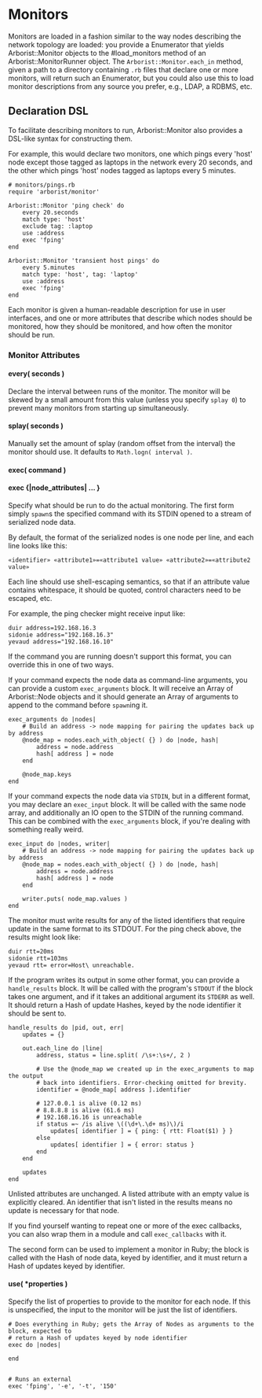 # Monitors

Monitors are loaded in a fashion similar to the way nodes describing the network topology are
loaded: you provide a Enumerator that yields Arborist::Monitor objects to the #load_monitors method
of an Arborist::MonitorRunner object. The `Arborist::Monitor.each_in` method, given a path to a directory containing `.rb` files that declare one or more monitors, will return such an Enumerator, but you could also use this to load monitor descriptions from any source you prefer, e.g., LDAP, a RDBMS, etc.


## Declaration DSL

To facilitate describing monitors to run, Arborist::Monitor also provides a DSL-like syntax for constructing them. 

For example, this would declare two monitors, one which pings every 'host' node except those tagged as laptops in the network every 20 seconds, and the other which pings 'host' nodes tagged as laptops every 5 minutes.

    # monitors/pings.rb
    require 'arborist/monitor'

    Arborist::Monitor 'ping check' do
    	every 20.seconds
    	match type: 'host'
    	exclude tag: :laptop
    	use :address
    	exec 'fping'
    end

    Arborist::Monitor 'transient host pings' do
    	every 5.minutes
    	match type: 'host', tag: 'laptop'
        use :address
    	exec 'fping'
    end

Each monitor is given a human-readable description for use in user interfaces, and one or more attributes that describe which nodes should be monitored, how they should be monitored, and how often the monitor should be run.

### Monitor Attributes

#### every( seconds )

Declare the interval between runs of the monitor. The monitor will be skewed by a small amount from this value (unless you specify `splay 0`) to prevent many monitors from starting up simultaneously.

#### splay( seconds )

Manually set the amount of splay (random offset from the interval) the monitor should use. It defaults to `Math.logn( interval )`.

#### exec( command )
#### exec {|node_attributes| ... }

Specify what should be run to do the actual monitoring. The first form simply `spawn`s the specified command with its STDIN opened to a stream of serialized node data. 

By default, the format of the serialized nodes is one node per line, and each line looks like this:

    «identifier» «attribute1»=«attribute1 value» «attribute2»=«attribute2 value»

Each line should use shell-escaping semantics, so that if an attribute value contains whitespace, it should be quoted, control characters need to be escaped, etc.

For example, the ping checker might receive input like:

    duir address=192.168.16.3
    sidonie address="192.168.16.3"
    yevaud address="192.168.16.10"

If the command you are running doesn't support this format, you can override this in one of two ways.

If your command expects the node data as command-line arguments, you can provide a custom `exec_arguments` block. It will receive an Array of Arborist::Node objects and it should generate an Array of arguments to append to the command before `spawn`ing it.

    exec_arguments do |nodes|
        # Build an address -> node mapping for pairing the updates back up by address
        @node_map = nodes.each_with_object( {} ) do |node, hash|
            address = node.address
            hash[ address ] = node
        end
        
        @node_map.keys
    end

If your command expects the node data via `STDIN`, but in a different format, you may declare an `exec_input` block. It will be called with the same node array, and additionally an IO open to the STDIN of the running command. This can be combined with the `exec_arguments` block, if you're dealing with something really weird.

    exec_input do |nodes, writer|
        # Build an address -> node mapping for pairing the updates back up by address
        @node_map = nodes.each_with_object( {} ) do |node, hash|
            address = node.address
            hash[ address ] = node
        end
        
        writer.puts( node_map.values )
    end

The monitor must write results for any of the listed identifiers that require update in the same format to its STDOUT. For the ping check above, the results might look like:

    duir rtt=20ms
    sidonie rtt=103ms
    yevaud rtt= error=Host\ unreachable.

If the program writes its output in some other format, you can provide a `handle_results` block. It will be called with the program's `STDOUT` if the block takes one argument, and if it takes an additional argument its `STDERR` as well. It should return a Hash of update Hashes, keyed by the node identifier it should be sent to.

    handle_results do |pid, out, err|
        updates = {}
        
        out.each_line do |line|
            address, status = line.split( /\s+:\s+/, 2 )
            
            # Use the @node_map we created up in the exec_arguments to map the output
            # back into identifiers. Error-checking omitted for brevity.
            identifier = @node_map[ address ].identifier

            # 127.0.0.1 is alive (0.12 ms)
            # 8.8.8.8 is alive (61.6 ms)
            # 192.168.16.16 is unreachable
            if status =~ /is alive \((\d+\.\d+ ms)\)/i
                updates[ identifier ] = { ping: { rtt: Float($1) } }
            else
                updates[ identifier ] = { error: status }
            end
        end

        updates
    end

Unlisted attributes are unchanged.  A listed attribute with an empty value is explicitly cleared. An identifier that isn't listed in the results means no update is necessary for that node.

If you find yourself wanting to repeat one or more of the exec callbacks, you can also wrap them in a module and call `exec_callbacks` with it.

The second form can be used to implement a monitor in Ruby; the block is called with the Hash of node data, keyed by identifier, and it must return a Hash of updates keyed by identifier.


#### use( *properties )

Specify the list of properties to provide to the monitor for each node. If this is unspecified, the input to the monitor will be just the list of identifiers.



    # Does everything in Ruby; gets the Array of Nodes as arguments to the block, expected to
    # return a Hash of updates keyed by node identifier
    exec do |nodes|
        
    end


    # Runs an external
	exec 'fping', '-e', '-t', '150'

